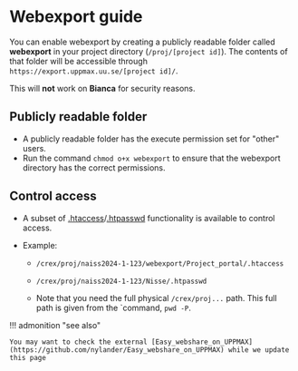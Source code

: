 # Webexport guide

You can enable webexport by creating a publicly readable folder called **webexport** in your project directory (``/proj/[project id]``). The contents of that folder will be accessible through `https://export.uppmax.uu.se/[project id]/`.

This will **not** work on **Bianca** for security reasons.

## Publicly readable folder

- A publicly readable folder has the execute permission set for "other" users.
- Run the command ``chmod o+x webexport`` to ensure that the webexport directory has the correct permissions.

## Control access

- A subset of [.htaccess](httpd.apache.org/docs/current/howto/htaccess.html)/[.htpasswd](httpd.apache.org/docs/2.4/programs/htpasswd.html) functionality is available to control access.

- Example:
    - ``/crex/proj/naiss2024-1-123/webexport/Project_portal/.htaccess``
    - ``/crex/proj/naiss2024-1-123/Nisse/.htpasswd``

    - Note that you need the full physical ``/crex/proj...`` path. This full path is given from the `command, ``pwd -P``.

!!! admonition "see also"

    You may want to check the external [Easy_webshare_on_UPPMAX](https://github.com/nylander/Easy_webshare_on_UPPMAX) while we update this page 

